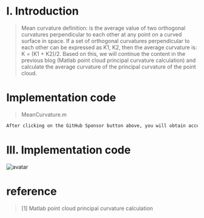 #  I. Introduction 

>  Mean curvature definition: is the average value of two orthogonal curvatures perpendicular to each other at any point on a curved surface in space. If a set of orthogonal curvatures perpendicular to each other can be expressed as K1, K2, then the average curvature is: K = (K1 + K2)/2. Based on this, we will continue the content in the previous blog (Matlab point cloud principal curvature calculation) and calculate the average curvature of the principal curvature of the point cloud. 

#  Implementation code 

>  MeanCurvature.m 

 ```python  
After clicking on the GitHub Sponsor button above, you will obtain access permissions to my private code repository ( https://github.com/slowlon/my_code_bar ) to view this blog code. By searching the code number of this blog, you can find the code you need, code number is: 2024020309574039760
 ```  
#  III. Implementation code 

![avatar]( 76fced93f0e848b9970148d2aea5947f.png) 

#  reference 

>  [1] Matlab point cloud principal curvature calculation 

